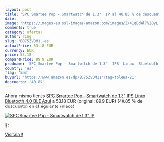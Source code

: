 ```yaml
---
layout: post
title: 'SPC Smartee Pop - Smartwatch de 1.3"  IP al 40.85 % de descuento'
date: 
image: 'https://images-eu.ssl-images-amazon.com/images/I/41qBdWl7%2ByL._SL200_.jpg'
comments: true
category: ofertas
author: ring
slug: 'B075ZVDM11-es'
actualPrice: 53.18 EUR
currency: EUR
price: 53.18
comparePrice: 89.9 EUR
prodname: 'SPC Smartee Pop - Smartwatch de 1.3"  IPS  Linux  Bluetooth 4.0 BLE  Azul'
country: 'es'
flag: '🇪🇸'
buyurl: 'https://www.amazon.es/dp/B075ZVDM11/?tag=tolees-21'
descuento: '40.85'
---
```


Ahora mismo tienes [SPC Smartee Pop - Smartwatch de 1.3"  IPS  Linux  Bluetooth 4.0 BLE  Azul](https://www.amazon.es/dp/B075ZVDM11/?tag=tolees-21) a 53.18 EUR (original: 89.9 EUR) (40.85 %  de descuento) en el siguiente enlace!

[![SPC Smartee Pop - Smartwatch de 1.3"  IP](https://images-eu.ssl-images-amazon.com/images/I/41qBdWl7%2ByL._SL200_.jpg)](https://www.amazon.es/dp/B075ZVDM11/?tag=tolees-21)

🔎:


[Visítala!!!](https://www.amazon.es/dp/B075ZVDM11/?tag=tolees-21)
